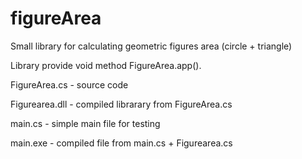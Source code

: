 # figureArea
 Small library for calculating geometric figures area (circle + triangle)
 
 Library provide void method FigureArea.app().
 
 FigureArea.cs - source code
 
 Figurearea.dll - compiled librarary from FigureArea.cs
 
 main.cs - simple main file for testing
 
 main.exe - compiled file from main.cs + Figurearea.cs
